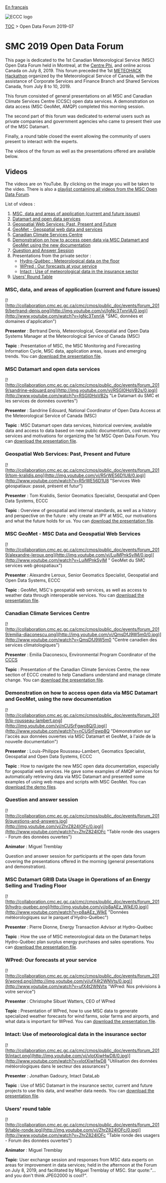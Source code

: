 [En français](2019-07_open-data-forum_fr.md)

![ECCC logo](../../docs/img_eccc-logo.png)

[TOC](2019-07_open-data-forum_en.md) > Open Data Forum 2019-07

# SMC 2019 Open Data Forum

This page is dedicated to the 1st Canadian Meteorological Service (MSC) Open Data Forum held in Montreal, at the [Centre Phi](https://phi-centre.com/), and online across Canada on July 8, 2019. This forum preceded the 1st [METEOHACK Hackathon](2019-07_hackathon-METEOHACK_en.md) organized by the Meteorological Service of Canada, with the assistance of Corporate Services and Finance Branch and Shared Services Canada, from July 8 to 10, 2019.

This forum consisted of general presentations on all MSC and Canadian Climate Services Centre (CCSC) open data services. A demonstration on data access (MSC GeoMet, AMQP) completed this morning session.

The second part of this forum was dedicated to external users such as private companies and government agencies who came to present their use of the MSC Datamart.

Finally, a round table closed the event allowing the community of users present to interact with the experts.

The videos of the forum as well as the presentations offered are available below.

## Videos

The videos are on YouTube. By clicking on the image you will be taken to the video. There is also a [playlist containing all videos from the MSC Open Data Forum](https://www.youtube.com/playlist?list=PLK5qFJYquwatnQNIlPEHfLLyhLYL3Q9b-).

List of videos :

1. [MSC, data and areas of application (current and future issues)](#le-smc-donn%C3%A9es-et-domaines-dapplication-enjeux-presents-et-futurs)
2. [Datamart and open data services](#le-datamart-du-smc-et-les-services-de-donn%C3%A9es-ouvertes)
3. [Geospatial Web Services: Past, Present and Future](#services-web-g%C3%A9ospatiaux-pass%C3%A9-pr%C3%A9sent-et-futur)
4. [GeoMet - Geospatial web data and services](#geomet-du-smc-donn%C3%A9es-smc-et-services-web-g%C3%A9ospatiaux)
5. [Canadian Climate Services Centre](#centre-canadien-des-services-climatologiques)
6. [Demonstration on how to access open data via MSC Datamart and GeoMet using the new documentation](#d%C3%A9monstration-sur-lacc%C3%A8s-aux-donn%C3%A9es-ouvertes-via-msc-datamart-et-geomet-%C3%A0-laide-de-la-nouvelle-documentation)
7. [Question and Answer Session](#s%C3%A9ance-de-questions-r%C3%A9ponses)
8. Presentations from the private sector :
    * [Hydro-Québec : Meteorological data on the floor](#donn%C3%A9es-m%C3%A9t%C3%A9orologiques-sur-le-parquet-dhydro-qu%C3%A9bec)
    * [WPred : Our forecasts at your service](#wpred-nos-pr%C3%A9visions-%C3%A0-votre-service)
    * [Intact : Use of meteorological data in the insurance sector](#utilisation-des-donn%C3%A9es-m%C3%A9t%C3%A9orologiques-dans-le-secteur-des-assurances)
9. [Users' Round Table](#table-ronde-des-usagers-forum-des-donn%C3%A9es-ouvertes)

### MSC, data, and areas of application (current and future issues)

[![http://collaboration.cmc.ec.gc.ca/cmc/cmos/public_doc/events/forum_2019/bertrand-denis.png](http://img.youtube.com/vi/IgNc3TxnrIA/0.jpg)](http://www.youtube.com/watch?v=IgNc3TxnrIA "SMC, données et domaines d'application")

**Presenter** : Bertrand Denis, Meteorological, Geospatial and Open Data Systems Manager at the Meteorological Service of Canada (MSC)

**Topic** : Presentation of MSC, the MSC Monitoring and Forecasting Information Cycle, MSC data, application areas, issues and emerging trends. You can [download the presentation file](http://collaboration.cmc.ec.gc.ca/cmc/cmos/meteohack/presentations/forum_msc-cccs/MSC_challenges_BertrandDenis.pdf).

### MSC Datamart and open data services

[![http://collaboration.cmc.ec.gc.ca/cmc/cmos/public_doc/events/forum_2019/sandrine-edouard.png](http://img.youtube.com/vi/RSGI0HqVB2s/0.jpg)](http://www.youtube.com/watch?v=RSGI0HqVB2s "Le Datamart du SMC et les services de données ouvertes")

**Presenter** : Sandrine Edouard, National Coordinator of Open Data Access at the Meteorological Service of Canada (MSC) 

**Topic** : MSC Datamart open data services, historical overview, available data and access to data based on new public documentation, cost recovery services and motivations for organizing the 1st MSC Open Data Forum. You can [download the presentation file](http://collaboration.cmc.ec.gc.ca/cmc/cmos/meteohack/presentations/forum_msc-cccs/MSC-Datamart-OpenData_SandrineEdouard.pdf).

### Geospatial Web Services: Past, Present and Future

[![http://collaboration.cmc.ec.gc.ca/cmc/cmos/public_doc/events/forum_2019/tom-kralidis.png](http://img.youtube.com/vi/R5rWE56D1U8/0.jpg)](http://www.youtube.com/watch?v=R5rWE56D1U8 "Services Web géospatiaux: passé, présent et futur")

**Presenter** : Tom Kralidis, Senior Geomatics Specialist, Geospatial and Open Data Systems, ECCC

**Topic** : Overview of geospatial and internal standards, as well as a history and perspective on the future : why create an IPY at MSC, our motivations and what the future holds for us. You can [download the presentation file](http://collaboration.cmc.ec.gc.ca/cmc/cmos/meteohack/presentations/forum_msc-cccs/Geospatial_Web_services_overview_TomKralidis.pptx).

### MSC GeoMet - MSC Data and Geospatial Web Services 

[![http://collaboration.cmc.ec.gc.ca/cmc/cmos/public_doc/events/forum_2019/alexandre-leroux.png](http://img.youtube.com/vi/LuiMPnkSyIM/0.jpg)](http://www.youtube.com/watch?v=LuiMPnkSyIM " GeoMet du SMC services web géospatiaux")

**Presenter** : Alexandre Leroux, Senior Geomatics Specialist, Geospatial and Open Data Systems, ECCC

**Topic** : GeoMet, MSC's geospatial web services, as well as access to weather data through interoperable services. You can [download the presentation file](http://collaboration.cmc.ec.gc.ca/cmc/cmos/meteohack/presentations/forum_msc-cccs/MSC-GeoMet_AlexandreLeroux.pptx).

### Canadian Climate Services Centre 

[![http://collaboration.cmc.ec.gc.ca/cmc/cmos/public_doc/events/forum_2019/emilia-diaconescu.png](http://img.youtube.com/vi/QmsDfJ9W5m0/0.jpg)](http://www.youtube.com/watch?v=QmsDfJ9W5m0 "Centre canadien des services climatologiques")

**Presenter** : Emilia Diaconescu, Environmental Program Coordinator of the [CCCS](https://www.canada.ca/fr/environnement-changement-climatique/services/changements-climatiques/centre-canadien-services-climatiques.html)

**Topic** : Presentation of the Canadian Climate Services Centre, the new section of ECCC created to help Canadians understand and manage climate change. You can [download the presentation file](http://collaboration.cmc.ec.gc.ca/cmc/cmos/meteohack/presentations/forum_msc-cccs/Intro_CCCS_EmiliaDiaconescu.pdf).

### Demonstration on how to access open data via MSC Datamart and GeoMet, using the new documentation

[![http://collaboration.cmc.ec.gc.ca/cmc/cmos/public_doc/events/forum_2019/lp-rousseau-lambert.png](http://img.youtube.com/vi/nCUSrFgwp8Q/0.jpg)](http://www.youtube.com/watch?v=nCUSrFgwp8Q "Démonstration sur l'accès aux données ouvertes via MSC Datamart et GeoMet, à l'aide de la nouvelle documentation")

**Presenter** : Louis-Philippe Rousseau-Lambert, Geomatics Specialist, Geospatial and Open Data Systems, ECCC

**Topic** : How to navigate the new MSC open data documentation, especially for geospatial web services. He gave some examples of AMQP services for automatically retrieving data via MSC Datamart and presented some examples of using web maps and scripts with MSC GeoMet. You can [download the demo files](http://collaboration.cmc.ec.gc.ca/cmc/cmos/meteohack/demos/meteohack-demo.zip).

### Question and answer session 

[![http://collaboration.cmc.ec.gc.ca/cmc/cmos/public_doc/events/forum_2019/questions-and-answers.jpg](http://img.youtube.com/vi/ZhrZ824IOFc/0.jpg)](http://www.youtube.com/watch?v=ZhrZ824IOFc "Table ronde des usagers - Forum des données ouvertes")

**Animator** : Miguel Tremblay

Question and answer session for participants at the open data forum covering the presentations offered in the morning (general presentations and demonstration).

### MSC Datamart GRIB Data Usage in Operations of an Energy Selling and Trading Floor 

[![http://collaboration.cmc.ec.gc.ca/cmc/cmos/public_doc/events/forum_2019/hydro-quebec.png](http://img.youtube.com/vi/p8aAEz_WIkE/0.jpg)](http://www.youtube.com/watch?v=p8aAEz_WIkE "Données météorologiques sur le parquet d'Hydro-Québec")

**Presenter** : Pierre Dionne, Energy Transaction Advisor at Hydro-Québec

**Topic** : How the use of MSC meteorological data on the Datamart helps Hydro-Québec plan surplus energy purchases and sales operations. You can [download the presentation file](http://collaboration.cmc.ec.gc.ca/cmc/cmos/meteohack/presentations/forum_external-users/Presentation-DataMart%20-Pierre%20Dionne%20En.pptx).

### WPred: Our forecasts at your service  

[![http://collaboration.cmc.ec.gc.ca/cmc/cmos/public_doc/events/forum_2019/wpred.png](http://img.youtube.com/vi/ufX4t2WNVts/0.jpg)](http://www.youtube.com/watch?v=ufX4t2WNVts "WPred: Nos prévisions à votre service")

**Presenter** : Christophe Sibuet Watters, CEO of WPred

**Topic** : Presentation of WPred, how to use MSC data to generate specialized weather forecasts for wind farms, solar farms and airports, and what data is important for WPred. You can [download the presentation file](http://collaboration.cmc.ec.gc.ca/cmc/cmos/meteohack/presentations/forum_external-users/WPred_Presentation_EN_Hackaton.pptx).

### Intact: Use of meteorological data in the insurance sector 

[![http://collaboration.cmc.ec.gc.ca/cmc/cmos/public_doc/events/forum_2019/intact.png](http://img.youtube.com/vi/vlotXiwHwD8/0.jpg)](http://www.youtube.com/watch?v=vlotXiwHwD8 "Utilisation des données météorologiques dans le secteur des assurances")

**Presenter** : Jonathan Gadoury, Intact DataLab

**Topic** : Use of MSC Datamart in the insurance sector, current and future projects to use this data, and weather data needs. You can [download the presentation file](http://collaboration.cmc.ec.gc.ca/cmc/cmos/meteohack/presentations/forum_external-users/2019-07-08%20-%20Weather%20Data%20in%20the%20Insurance%20Industry.pdf).

### Users' round table

[![http://collaboration.cmc.ec.gc.ca/cmc/cmos/public_doc/events/forum_2019/table-ronde.jpg](http://img.youtube.com/vi/ZhrZ824IOFc/0.jpg)](http://www.youtube.com/watch?v=ZhrZ824IOFc "Table ronde des usagers - Forum des données ouvertes")

**Animator** : Miguel Tremblay

**Topic**: User exchange session and responses from MSC data experts on areas for improvement in data services; held in the afternoon at the Forum on July 8, 2019, and facilitated by Miguel Tremblay of MSC. Star quote:"... and you don't think JPEG2000 is cool?".

